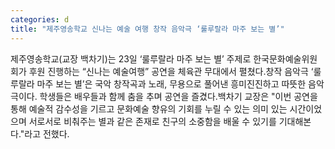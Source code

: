 ```yaml
---
categories: d
title: "제주영송학교 신나는 예술 여행 창작 음악극 ‘룰루랄라 마주 보는 별’"
---
```

제주영송학교(교장 백차기)는 23일 ‘룰루랄라 마주 보는 별’ 주제로 한국문화예술위원회가 후원 진행하는 “신나는 예술여행” 공연을 체육관 무대에서 펼쳤다.창작 음악극 ‘룰루랄라 마주 보는 별’은 국악 창작곡과 노래, 무용으로 풀어낸 흥미진진하고 따뜻한 음악극이다. 학생들은 배우들과 함께 춤을 추며 공연을 즐겼다.백차기 교장은 "이번 공연을 통해 예술적 감수성을 기르고 문화예술 향유의 기회를 누릴 수 있는 의미 있는 시간이었으며 서로서로 비춰주는 별과 같은 존재로 친구의 소중함을 배울 수 있기를 기대해본다."라고 전했다.